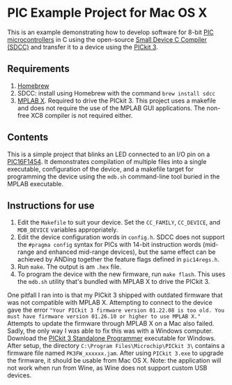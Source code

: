 # PIC Example Project for Mac OS X

This is an example demonstrating how to develop software for 8-bit [PIC
microcontrollers](http://microchip.com/pic/) in C using the open-source [Small
Device C Compiler (SDCC)](http://sdcc.sourceforge.net) and transfer it to a
device using the [PICkit 3](http://www.microchip.com/PICkit418446).

## Requirements

1. [Homebrew](http://brew.sh)
2. SDCC: install using Homebrew with the command `brew install sdcc`
3. [MPLAB X](http://www.microchip.com/mplabx/). Required to drive the PICkit 3.
   This project uses a makefile and does not require the use of the MPLAB GUI
   applications. The non-free XC8 compiler is not required either.

## Contents

This is a simple project that blinks an LED connected to an I/O pin on a
[PIC16F1454](http://www.microchip.com/PIC16F1454). It demonstrates compilation
of multiple files into a single executable, configuration of the device, and a
makefile target for programming the device using the `mdb.sh` command-line tool
buried in the MPLAB executable.

## Instructions for use

1. Edit the `Makefile` to suit your device. Set the `CC_FAMILY`, `CC_DEVICE`,
   and `MDB_DEVICE` variables appropriately.
2. Edit the device configuration words in `config.h`. SDCC does not support the
   `#pragma config` syntax for PICs with 14-bit instruction words (mid-range and
   enhanced mid-range devices), but the same effect can be achieved by ANDing
   together the feature flags defined in `pic14regs.h`.
3. Run `make`. The output is am `.hex` file.
4. To program the device with the new firmware, run `make flash`. This uses the
   `mdb.sh` utility that's bundled with MPLAB X to drive the PICkit 3.

One pitfall I ran into is that my PICkit 3 shipped with outdated firmware that
was not compatible with MPLAB X. Attempting to connect to the device gave the
error `"Your PICkit 3 firmware version 01.22.08 is too old. You must have
firmware version 01.26.10 or higher to use MPLAB X."` Attempts to update the
firmware through MPLAB X on a Mac also failed. Sadly, the only way I was able
to fix this was with a Windows computer. Download the [PICkit 3 Standalone Programmer](http://ww1.microchip.com/downloads/en/DeviceDoc/PICkit_3_Programmer_1_0_Setup_A.zip)
executable for Windows. After setup, the directory `C:\Program Files\Microchip\PICkit 3\` contains a firmware file named `PK3FW_xxxxxx.jam`. After using `PICkit 3.exe` to upgrade the firmware, it should be usable from Mac OS X. Note: the application will not work when run from Wine, as Wine does not support custom USB devices.
